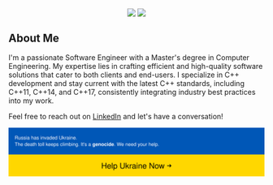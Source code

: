 <div align="center">
<span>
  <img height=200 align="center" src="https://github-readme-stats.vercel.app/api?username=xorz57" />
</span>
<span>
  <img height=200 align="center" src="https://github-readme-stats.vercel.app/api/top-langs?username=xorz57&layout=compact&langs_count=8&card_width=320" />
</span>
</div>

## About Me

I'm a passionate Software Engineer with a Master's degree in Computer Engineering. My expertise lies in crafting efficient and high-quality software solutions that cater to both clients and end-users. I specialize in C++ development and stay current with the latest C++ standards, including C++11, C++14, and C++17, consistently integrating industry best practices into my work.

Feel free to reach out on [LinkedIn](https://www.linkedin.com/in/xorz57/) and let's have a conversation!

[![Stand With Ukraine](https://raw.githubusercontent.com/vshymanskyy/StandWithUkraine/main/banner2-direct.svg)](https://stand-with-ukraine.pp.ua)
